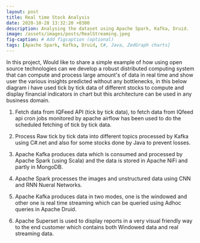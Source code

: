 ```yaml
---
layout: post
title: Real time Stock Analysis
date: 2020-10-28 13:32:20 +0300
description: Analysing the dataset using Apache Spark, Kafka, Druid.
image: /assets/images/posts/RealStreaming.jpeg
fig-caption: # Add figcaption (optional)
tags: [Apache Spark, Kafka, Druid, C#, Java, ZedGraph charts]
---
```


 In this project, Would like to share a simple example of how using open source technologies can we develop a robust distributed computing system that can compute and process large amount's of data in real time and show user the various insights predicted without any bottlenecks, in this below diagram i have used tick by tick data of different stocks to compute and display financial indicators in chart but this architecture can be used in any business domain.

 1. Fetch data from IQFeed API (tick by tick data), to fetch data from IQfeed api cron jobs monitored by apache airflow has been used to do the scheduled fetching of tick by tick data.

 2. Process Raw tick by tick data into different topics processed by Kafka using C#.net and also for some stocks done by Java to prevent losses.

 3. Apache Kafka produces data which is consumed and processed by Apache Spark (using Scala) and the data is stored in Apache NiFi and partly in MongoDB.

 4. Apache Spark processes the images and unstructured data using CNN and RNN Nueral Networks.

 5. Apache Kafka produces data in two modes, one is the windowed and other one is real time streaming which can be queried using Adhoc queries in Apache Druid.

 6. Apache Superset is used to display reports in a very visual friendly way to the end customer which contains both Windowed data and real streaming data.     

